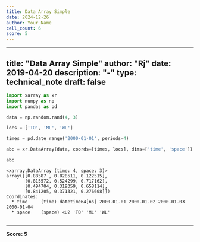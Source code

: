 ```yaml
---
title: Data Array Simple
date: 2024-12-26
author: Your Name
cell_count: 6
score: 5
---
```


---
title: "Data Array Simple"
author: "Rj"
date: 2019-04-20
description: "-"
type: technical_note
draft: false
---

```python
import xarray as xr
import numpy as np
import pandas as pd
```


```python
data = np.random.rand(4, 3)

locs = ['TO', 'ML', 'WL']

times = pd.date_range('2000-01-01', periods=4)
```


```python
abc = xr.DataArray(data, coords=[times, locs], dims=['time', 'space'])
```


```python
abc
```




    <xarray.DataArray (time: 4, space: 3)>
    array([[0.88587 , 0.828511, 0.122515],
           [0.815572, 0.524299, 0.717162],
           [0.494704, 0.319359, 0.658114],
           [0.841205, 0.371321, 0.276608]])
    Coordinates:
      * time     (time) datetime64[ns] 2000-01-01 2000-01-02 2000-01-03 2000-01-04
      * space    (space) <U2 'TO' 'ML' 'WL'




```python

```


---
**Score: 5**